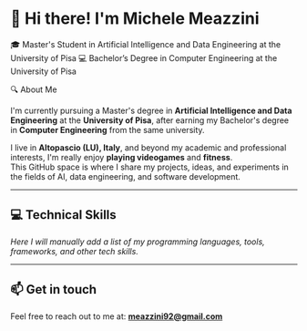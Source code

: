 # 👋 Hi there! I'm Michele Meazzini

🎓 Master's Student in Artificial Intelligence and Data Engineering at the University of Pisa
💻 Bachelor’s Degree in Computer Engineering at the University of Pisa

🔍 About Me

I'm currently pursuing a Master's degree in **Artificial Intelligence and Data Engineering** at the **University of Pisa**, after earning my Bachelor's degree in **Computer Engineering** from the same university.

I live in **Altopascio (LU), Italy**, and beyond my academic and professional interests, I'm really enjoy **playing videogames** and **fitness**.  
This GitHub space is where I share my projects, ideas, and experiments in the fields of AI, data engineering, and software development.

---

## 💻 Technical Skills

*Here I will manually add a list of my programming languages, tools, frameworks, and other tech skills.*

---

## 📫 Get in touch

Feel free to reach out to me at: **[meazzini92@gmail.com](mailto:meazzini92@gmail.com)**
